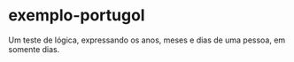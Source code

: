 # exemplo-portugol
Um teste de lógica, expressando os anos, meses e dias de uma pessoa, em somente dias.
